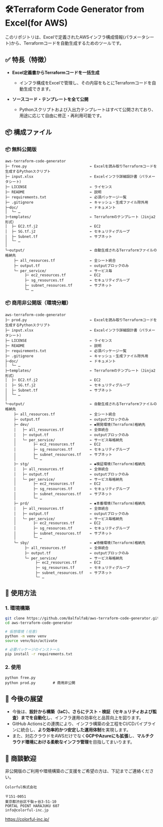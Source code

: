 
# 🛠️Terraform Code Generator from Excel(for AWS) 

このリポジトリは、Excelで定義されたAWSインフラ構成情報(パラメータシート)から、Terraformコードを自動生成するためのツールです。

## ✅ 特長（特徴）

* **Excel定義書からTerraformコードを一括生成** 
  - インフラ構成をExcelで管理し、その内容をもとにTerraformコードを自動生成できます。

* **ソースコード・テンプレートを全て公開** 
  - Pythonスクリプトおよび入出力テンプレートはすべて公開されており、用途に応じて自由に修正・再利用可能です。

## 📦 構成ファイル

### 📦 無料公開版

```
aws-terraform-code-generator
├─ free.py                             ← Excelを読み取りTerraformコードを生成するPythonスクリプト
├─ input.xlsx                          ← Excelインフラ詳細設計書（パラメータシート）
├─ LICENSE                             ← ライセンス
├─ README                              ← 説明
├─ requirements.txt                    ← 必須パッケージ一覧
├─ .gitignore                          ← キャッシュ・生成ファイル除外用
├─doc/                                 ← ドキュメント
│  └─ …
├─templates/                           ← Terraformのテンプレート（Jinja2形式）
│  ├─ EC2.tf.j2                        ← EC2
│  ├─ SG.tf.j2                         ← セキュリティグループ
│  ├─ Subnet.tf                        ← サブネット
│  └─ …
│
└─output/                              ← 自動生成されるTerraformファイルの格納先
    ├─ all_resources.tf                ← 全シート統合
    ├─ output.tf                       ← outputブロックのみ
    └─ per_service/                    ← サービス毎
         ├─ ec2_resources.tf           ← EC2
         ├─ sg_resources.tf            ← セキュリティグループ
         ├─ subnet_resources.tf        ← サブネット
         └─ …

```

### 📦 商用非公開版（環境分離）

```
aws-terraform-code-generator
├─ prod.py                             ← Excelを読み取りTerraformコードを生成するPythonスクリプト
├─ input.xlsx                          ← Excelインフラ詳細設計書（パラメータシート）
├─ LICENSE                             ← ライセンス
├─ README                              ← 説明
├─ requirements.txt                    ← 必須パッケージ一覧
├─ .gitignore                          ← キャッシュ・生成ファイル除外用
├─doc/                                 ← ドキュメント
│  └─ …
├─templates/                           ← Terraformのテンプレート（Jinja2形式）
│  ├─ EC2.tf.j2                        ← EC2
│  ├─ SG.tf.j2                         ← セキュリティグループ
│  ├─ Subnet.tf                        ← サブネット
│  └─ …
│
└─output/                              ← 自動生成されるTerraformファイルの格納先
    ├─ all_resources.tf                ← 全シート統合
    ├─ output.tf                       ← outputブロックのみ
    ├─ dev/                            ← ◆開発環境(Terraform)格納先
    │   ├─ all_resources.tf            ← 全体統合
    │   ├─ output.tf                   ← outputブロックのみ
    │   └─ per_service/                ← サービス毎格納先
    │        ├─ ec2_resources.tf       ← EC2
    │        ├─ sg_resources.tf        ← セキュリティグループ
    │        ├─ subnet_resources.tf    ← サブネット
    │        └─ …
    ├─ stg/                            ← ◆検証環境(Terraform)格納先
    │   ├─ all_resources.tf            ← 全体統合
    │   ├─ output.tf                   ← outputブロックのみ
    │   └─ per_service/                ← サービス毎格納先
    │        ├─ ec2_resources.tf       ← EC2
    │        ├─ sg_resources.tf        ← セキュリティグループ
    │        ├─ subnet_resources.tf    ← サブネット
    │        └─ …
    ├─ prd/                            ← ◆本番環境(Terraform)格納先
    │   ├─ all_resources.tf            ← 全体統合
    │   ├─ output.tf                   ← outputブロックのみ
    │   └─ per_service/                ← サービス毎格納先
    │        ├─ ec2_resources.tf       ← EC2
    │        ├─ sg_resources.tf        ← セキュリティグループ
    │        ├─ subnet_resources.tf    ← サブネット
    │        └─ …
    └─ sby/                            ← ◆待機環境(Terraform)格納先
         ├─ all_resources.tf           ← 全体統合
         ├─ output.tf                  ← outputブロックのみ
         └─ per_service/               ← サービス毎格納先
              ├─ ec2_resources.tf      ← EC2
              ├─ sg_resources.tf       ← セキュリティグループ
              ├─ subnet_resources.tf   ← サブネット
              └─ …
```

## 📙 使用方法

### 1. 環境構築

```bash
git clone https://github.com/8alfalfa8/aws-terraform-code-generator.git
cd aws-terraform-code-generator

# 仮想環境 (任意)
python -m venv venv
source venv/bin/activate

# 必要パッケージのインストール
pip install -r requirements.txt
```

### 2. 使用
```
python free.py
python prod.py        # 商用非公開

```

## 🚀 今後の展望

* 今後は、**設計から構築（IaC）、さらにテスト・検証（セキュリティおよび監査）までを自動化**し、インフラ運用の効率化と品質向上を図ります。
* GitHub Actionsとの連携により、インフラ構築の全工程をCI/CDパイプラインに統合し、**より効率的かつ安定した運用体制**を実現します。
* また、対応クラウドをAWSだけでなく**GCPやAzureにも拡張**し、**マルチクラウド環境における柔軟なインフラ管理**を目指してまいります。

## 🤝 商談歓迎

非公開版のご利用や環境構築のご支援をご希望の方は、下記までご連絡ください。
```
Colorful株式会社

〒151-0051
東京都渋谷区千駄ヶ谷3-51-10
PORTAL POINT HARAJUKU 607
info@colorful-inc.jp
```
https://colorful-inc.jp/



